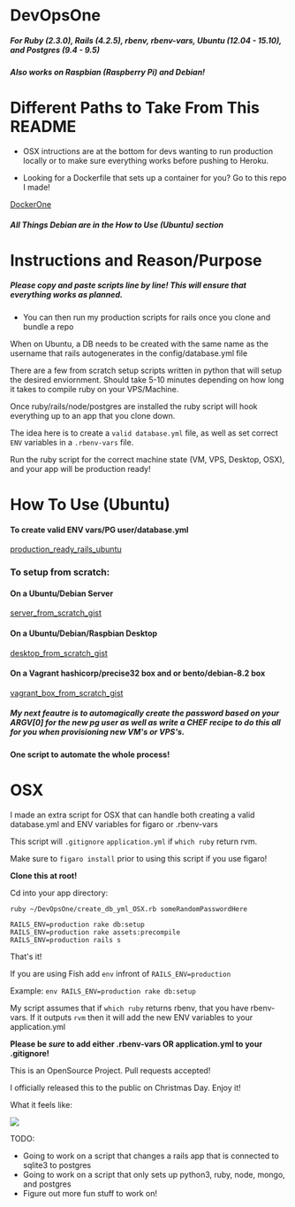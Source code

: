 # DevOpsOne

##### For Ruby (2.3.0), Rails (4.2.5), rbenv, rbenv-vars, Ubuntu (12.04 - 15.10), and Postgres (9.4 - 9.5)

##### Also works on Raspbian (Raspberry Pi) and Debian!

# Different Paths to Take From This README

* OSX intructions are at the bottom for devs wanting to run production locally or to make sure everything works before pushing to Heroku.

* Looking for a Dockerfile that sets up a container for you? Go to this repo I made! 

[DockerOne](https://github.com/selfup/DockerOne)

##### All Things Debian are in the **How to Use (Ubuntu)** section



# Instructions and Reason/Purpose

##### Please copy and paste scripts line by line! This will ensure that everything works as planned.

* You can then run my production scripts for rails once you clone and bundle a repo

When on Ubuntu, a DB needs to be created with the same name as the username that rails autogenerates in the config/database.yml file

There are a few from scratch setup scripts written in python that will setup the desired enviornment. Should take 5-10 minutes depending on how long it takes to compile ruby on your VPS/Machine.

Once ruby/rails/node/postgres are installed the ruby script will hook everything up to an app that you clone down.

The idea here is to create a ```valid database.yml``` file, as well as set correct ```ENV``` variables in a ```.rbenv-vars``` file. 

Run the ruby script for the correct machine state (VM, VPS, Desktop, OSX), and your app will be production ready!

# How To Use (Ubuntu)

#### To create valid ENV vars/PG user/database.yml

[production_ready_rails_ubuntu](https://gist.github.com/selfup/8552639296105b464750)

### To setup from scratch:

#### On a Ubuntu/Debian Server

[server_from_scratch_gist](https://gist.github.com/selfup/24d5901b0610fdbf7692)

#### On a Ubuntu/Debian/Raspbian Desktop

[desktop_from_scratch_gist](https://gist.github.com/selfup/3449f7671d5492506cc7)

#### On a Vagrant hashicorp/precise32 box and or bento/debian-8.2 box

[vagrant_box_from_scratch_gist](https://gist.github.com/selfup/025dab4b72f5d9d56e10)

##### My next feautre is to automagically create the password based on your ARGV[0] for the new pg user as well as write a CHEF recipe to do this all for you when provisioning new VM's or VPS's.

#### One script to automate the whole process!

# OSX

I made an extra script for OSX that can handle both creating a valid database.yml and ENV variables for figaro or .rbenv-vars

This script will ```.gitignore``` ```application.yml``` if ```which ruby``` return rvm. 

Make sure to ```figaro install``` prior to using this script if you use figaro!

**Clone this at root!**

Cd into your app directory:

    ruby ~/DevOpsOne/create_db_yml_OSX.rb someRandomPasswordHere
    
    RAILS_ENV=production rake db:setup
    RAILS_ENV=production rake assets:precompile
    RAILS_ENV=production rails s

That's it! 

If you are using Fish add ```env``` infront of ```RAILS_ENV=production```

Example: ```env RAILS_ENV=production rake db:setup```

My script assumes that if ```which ruby``` returns rbenv, that you have rbenv-vars. If it outputs ```rvm``` then it will add the new ENV variables to your application.yml

**Please be *sure* to add either .rbenv-vars OR application.yml to your .gitignore!**

This is an OpenSource Project. Pull requests accepted!

I officially released this to the public on Christmas Day. Enjoy it!

What it feels like:

![](https://i.imgur.com/LXg0mHe.png)

TODO:

* Going to work on a script that changes a rails app that is connected to sqlite3 to postgres
* Going to work on a script that only sets up python3, ruby, node, mongo, and postgres
* Figure out more fun stuff to work on!
